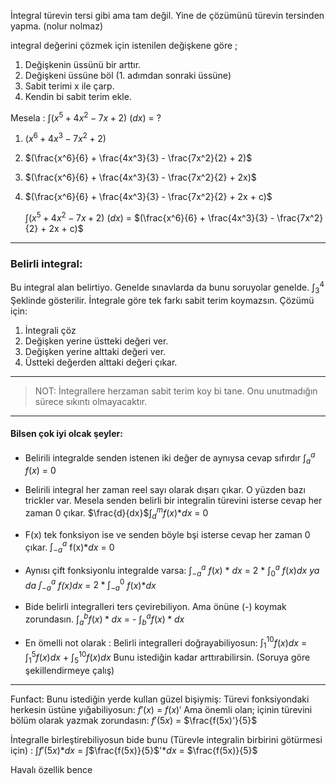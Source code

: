 İntegral türevin tersi gibi ama tam değil.
Yine de çözümünü türevin tersinden yapma. (nolur nolmaz)

integral değerini çözmek için istenilen değişkene göre ;
1.  Değişkenin üssünü bir arttır.
2. Değişkeni üssüne böl (1. adımdan sonraki üssüne)
3. Sabit terimi x ile çarp.
4. Kendin bi sabit terim ekle.

Mesela :
	$\int$$(x^5+4x^2-7x+2)$ $(dx)$ = ?

1. $(x^6+4x^3-7x^2+2)$
2. $(\frac{x^6}{6} + \frac{4x^3}{3} - \frac{7x^2}{2} + 2)$ 
3. $(\frac{x^6}{6} + \frac{4x^3}{3} - \frac{7x^2}{2} + 2x)$ 
4. $(\frac{x^6}{6} + \frac{4x^3}{3} - \frac{7x^2}{2} + 2x + c)$ 

	$\int$$(x^5+4x^2-7x+2)$ $(dx)$ = $(\frac{x^6}{6} + \frac{4x^3}{3} - \frac{7x^2}{2} + 2x + c)$ 

---

### Belirli integral:
Bu integral alan belirtiyo.
Genelde sınavlarda da bunu soruyolar genelde.
$\int_{3}^{4}$  Şeklinde gösterilir.
İntegrale göre tek farkı sabit terim koymazsın.
	Çözümü için:
1. İntegrali çöz
2. Değişken yerine üstteki değeri ver.
3. Değişken yerine alttaki değeri ver.
4. Üstteki değerden alttaki değeri çıkar.

---

>NOT:
>İntegrallere herzaman sabit terim koy bi tane.
>Onu unutmadığın sürece sıkıntı olmayacaktır.

---

#### Bilsen çok iyi olcak şeyler:

- Belirili integralde senden istenen iki değer de aynıysa cevap sıfırdır
	$\int_{a}^{a}$ $f(x)$ = $0$ 

- Belirili integral her zaman reel sayı olarak dışarı çıkar. O yüzden bazı trickler var. Mesela senden belirli bir integralin türevini isterse cevap her zaman 0 çıkar.
	$\frac{d}{dx}$$\int_{d}^{m}$$f(x)$$*dx$  = $0$

- F(x) tek fonksiyon ise ve senden böyle bşi isterse cevap her zaman 0 çıkar.
	$\int_{-a}^{a}$ f(x)*$dx$ = 0 

- Aynısı çift fonksiyonlu integralde varsa:
	$\int_{-a}^{a}$ $f(x)$ * $dx$ = $2$ * $\int_{0}^{a}$ $f(x)$*$dx$  ya da
	$\int_{-a}^{a}$ $f(x)$*$dx$ = $2 * \int_{-a}^{0}$ $f(x)$*$dx$ 

- Bide belirli integralleri ters çevirebiliyon. Ama önüne (-) koymak zorundasın.
	$\int_{a}^{b}$$f(x)*dx$  = - $\int_{b}^{a}$$f(x)*dx$

- En ömelli not olarak : Belirli integralleri doğrayabiliyosun:
	$\int_{1}^{10}$$f(x)dx$  = $\int_{1}^{5}$$f(x)dx$ + $\int_{5}^{10}$$f(x)dx$    Bunu istediğin kadar arttırabilirsin. (Soruya göre şekillendirmeye çalış)

---

Funfact:
Bunu istediğin yerde kullan güzel bişiymiş:
	Türevi fonksiyondaki herkesin üstüne yığabiliyosun:
		$f'(x)$ = $f(x)'$ 
	Ama önemli olan; içinin türevini bölüm olarak yazmak zorundasın:
		$f'(5x)$ = $\frac{f(5x)'}{5}$ 

İntegralle birleştirebiliyosun bide bunu (Türevle integralin birbirini götürmesi için) :
	$\int$$f'(5x)$$*dx$   =   $\int$$\frac{f(5x)}{5}$'$*dx$   =   $\frac{f(5x)}{5}$ 

Havalı özellik bence